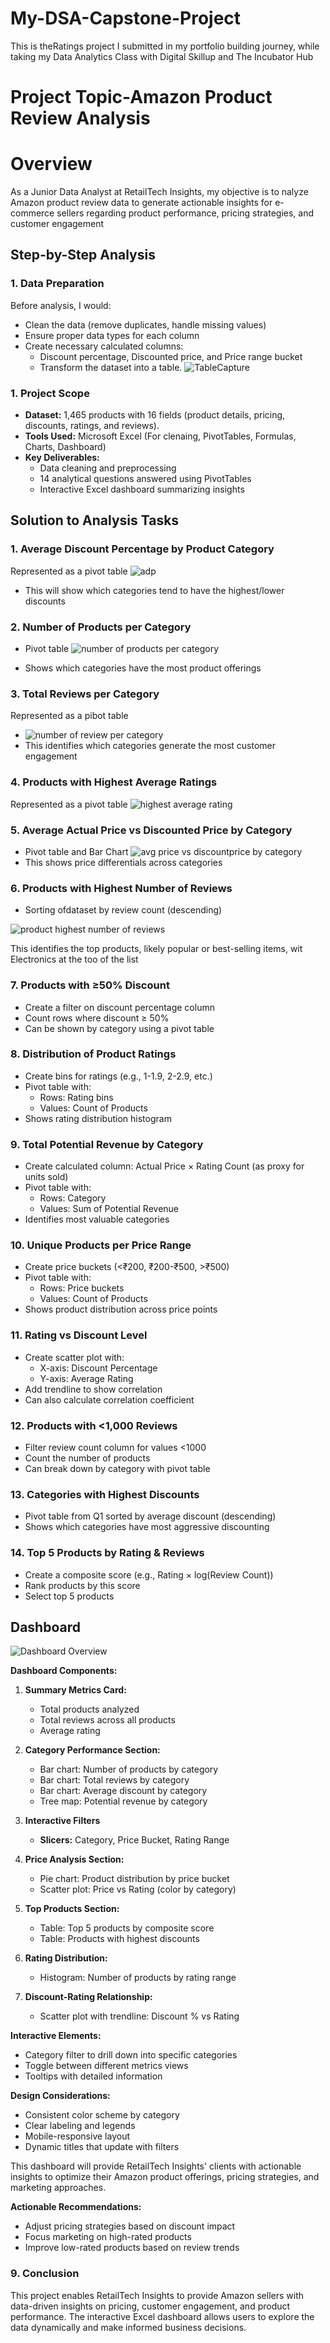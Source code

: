 # My-DSA-Capstone-Project
This is theRatings
project I submitted in my portfolio building journey, while taking my Data Analytics Class with Digital Skillup and The Incubator Hub

# Project Topic-Amazon Product Review Analysis

# Overview
As a Junior Data Analyst at RetailTech Insights, my objective is to nalyze Amazon product review data to generate actionable insights for e-commerce sellers regarding product performance, pricing strategies, and customer engagement

## Step-by-Step Analysis
### 1. Data Preparation
Before analysis, I would:
- Clean the data (remove duplicates, handle missing values)
- Ensure proper data types for each column
- Create necessary calculated columns:
  - Discount percentage, Discounted price, and Price range bucket
  - Transform the dataset into a table.
  ![TableCapture](https://github.com/user-attachments/assets/9aa24380-130b-4bfd-9360-09841760cd37)

 ### **1. Project Scope**  
- **Dataset:** 1,465 products with 16 fields (product details, pricing, discounts, ratings, and reviews).  
- **Tools Used:** Microsoft Excel (For clenaing, PivotTables, Formulas, Charts, Dashboard)  
- **Key Deliverables:**  
  - Data cleaning and preprocessing  
  - 14 analytical questions answered using PivotTables  
  - Interactive Excel dashboard summarizing insights
 
## Solution to Analysis Tasks
### 1. Average Discount Percentage by Product Category
 Represented as a pivot table
 ![adp](https://github.com/user-attachments/assets/aa4cb1d7-566c-4956-97c7-2c1dc4baa537)
- This will show which categories tend to have the highest/lower discounts

### 2. Number of Products per Category
- Pivot table
  ![number of products per category](https://github.com/user-attachments/assets/b23998d3-ece5-4e2a-b89d-10c42c92a961)

- Shows which categories have the most product offerings
### 3. Total Reviews per Category
Represented as a pibot table
- ![number of review per category](https://github.com/user-attachments/assets/1c003ef0-0b79-46f9-b372-990aa4511f13)
- This identifies which categories generate the most customer engagement

### 4. Products with Highest Average Ratings
Represented as a pivot table
![highest average rating](https://github.com/user-attachments/assets/6b1d3d37-baa9-4e46-a8f5-2a7e121e22c6)

### 5. Average Actual Price vs Discounted Price by Category
- Pivot table and Bar Chart
![avg price vs discountprice by category](https://github.com/user-attachments/assets/f073aecc-1bfa-41f3-b46c-dc64e17308cd)
- This shows price differentials across categories

### 6. Products with Highest Number of Reviews
- Sorting ofdataset by review count (descending)

![product highest number of reviews](https://github.com/user-attachments/assets/e9e7cad4-d872-4964-9c51-c50a562b2827)

This identifies the top products, likely popular or best-selling items, wit Electronics at the too of the list

### 7. Products with ≥50% Discount
- Create a filter on discount percentage column
- Count rows where discount ≥ 50%
- Can be shown by category using a pivot table

### 8. Distribution of Product Ratings
- Create bins for ratings (e.g., 1-1.9, 2-2.9, etc.)
- Pivot table with:
  - Rows: Rating bins
  - Values: Count of Products
- Shows rating distribution histogram
### 9. Total Potential Revenue by Category
- Create calculated column: Actual Price × Rating Count (as proxy for units sold)
- Pivot table with:
  - Rows: Category
  - Values: Sum of Potential Revenue
- Identifies most valuable categories
### 10. Unique Products per Price Range
- Create price buckets (<₹200, ₹200-₹500, >₹500)
- Pivot table with:
  - Rows: Price buckets
  - Values: Count of Products
- Shows product distribution across price points
### 11. Rating vs Discount Level
- Create scatter plot with:
  - X-axis: Discount Percentage
  - Y-axis: Average Rating
- Add trendline to show correlation
- Can also calculate correlation coefficient
### 12. Products with <1,000 Reviews
- Filter review count column for values <1000
- Count the number of products
- Can break down by category with pivot table
### 13. Categories with Highest Discounts
- Pivot table from Q1 sorted by average discount (descending)
- Shows which categories have most aggressive discounting
### 14. Top 5 Products by Rating & Reviews
- Create a composite score (e.g., Rating × log(Review Count))
- Rank products by this score
- Select top 5 products

## Dashboard
![Dashboard Overview](https://github.com/user-attachments/assets/d2a9f677-3224-4e33-a0ca-6dfbe3153a40)

**Dashboard Components:**
1. **Summary Metrics Card:**
   - Total products analyzed
   - Total reviews across all products
   - Average rating
 
2. **Category Performance Section:**
   - Bar chart: Number of products by category
   - Bar chart: Total reviews by category
   - Bar chart: Average discount by category
   - Tree map: Potential revenue by category
   
3. **Interactive Filters**  
   - **Slicers:** Category, Price Bucket, Rating Range
  
3. **Price Analysis Section:**
   - Pie chart: Product distribution by price bucket
   - Scatter plot: Price vs Rating (color by category)

4. **Top Products Section:**
   - Table: Top 5 products by composite score
   - Table: Products with highest discounts

5. **Rating Distribution:**
   - Histogram: Number of products by rating range

6. **Discount-Rating Relationship:**
   - Scatter plot with trendline: Discount % vs Rating

**Interactive Elements:**
- Category filter to drill down into specific categories
- Toggle between different metrics views
- Tooltips with detailed information

**Design Considerations:**
- Consistent color scheme by category
- Clear labeling and legends
- Mobile-responsive layout
- Dynamic titles that update with filters

This dashboard will provide RetailTech Insights' clients with actionable insights to optimize their Amazon product offerings, pricing strategies, and marketing approaches.

**Actionable Recommendations:**  
   - Adjust pricing strategies based on discount impact  
   - Focus marketing on high-rated products  
   - Improve low-rated products based on review trends  

### **9. Conclusion**  
This project enables RetailTech Insights to provide Amazon sellers with data-driven insights on pricing, customer engagement, and product performance. The interactive Excel dashboard allows users to explore the data dynamically and make informed business decisions.  


